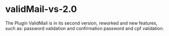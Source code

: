 # validMail-vs-2.0
The Plugin ValidMail is in its second version, reworked and new features, such as: password validation and confirmation password and cpf validation.
